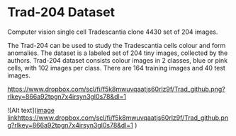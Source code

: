 # Trad-204 Dataset
Computer vision single cell Tradescantia clone 4430 set of 204 images.

The Trad-204 can be used to study the Tradescantia cells colour and form anomalies. The dataset is a labeled set of 204 tiny images, collected by the authors. Trad-204 dataset consists colour images in 2 classes, blue or pink cells, with 102 images per class. There are 164 training images and 40 test images.

https://www.dropbox.com/scl/fi/f5k8mwuvqaatjs60rlz9f/Trad_github.png?rlkey=866a92tpgn7x4irsyn3gl0s78&dl=1


![Alt text]([image link](https://www.dropbox.com/scl/fi/f5k8mwuvqaatjs60rlz9f/Trad_github.png?rlkey=866a92tpgn7x4irsyn3gl0s78&dl=1
)https://www.dropbox.com/scl/fi/f5k8mwuvqaatjs60rlz9f/Trad_github.png?rlkey=866a92tpgn7x4irsyn3gl0s78&dl=1
)
